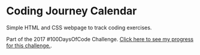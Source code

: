 # Coding Journey Calendar
Simple HTML and CSS webpage to track coding exercises.

Part of the 2017 #100DaysOfCode Challenge. [Click here to see my progress for this challenge.](https://github.com/brittanyrw/100-days-of-code).
